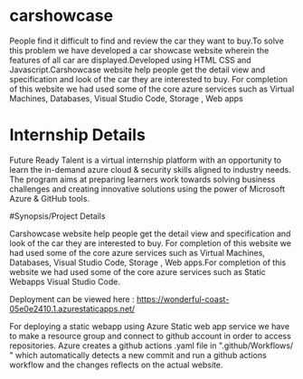 # carshowcase
People find it difficult to find and review the car they want to buy.To solve this problem we have developed a car showcase website wherein the features of all car are displayed.Developed using HTML CSS and Javascript.Carshowcase website help people get the detail view and specification and look of the car they are interested to buy. For completion of this website we had used some of the core azure services such as Virtual Machines, Databases, Visual Studio Code, Storage , Web apps

# Internship Details
Future Ready Talent is a virtual internship platform with an opportunity to learn the in-demand azure cloud & security skills aligned to industry needs. The program aims at preparing learners work towards solving business challenges and creating innovative solutions using the power of Microsoft Azure & GitHub tools.

#Synopsis/Project Details

Carshowcase website help people get the detail view and specification and look of the car they are interested to buy. For completion of this website we had used some of the core azure services such as Virtual Machines, Databases, Visual Studio Code, Storage , Web apps.For completion of this website we had used some of the core azure services such as Static Webapps Visual Studio Code.

Deployment can be viewed here : https://wonderful-coast-05e0e2410.1.azurestaticapps.net/

For deploying a static webapp using Azure Static web app service we have to make a resource group and connect to github account in order to access repositories. Azure creates a github actions .yaml file in ".github/Workflows/ " which automatically detects a new commit and run a github actions workflow and the changes reflects on the actual website.
